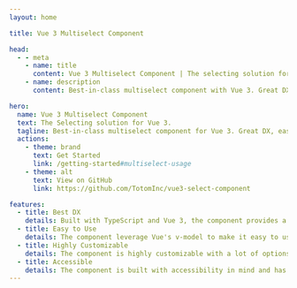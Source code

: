 ```yaml
---
layout: home

title: Vue 3 Multiselect Component

head:
  - - meta
    - name: title
      content: Vue 3 Multiselect Component | The selecting solution for Vue 3
    - name: description
      content: Best-in-class multiselect component with Vue 3. Great DX with TypeScript, easy to use & easily customizable.

hero:
  name: Vue 3 Multiselect Component
  text: The Selecting solution for Vue 3.
  tagline: Best-in-class multiselect component for Vue 3. Great DX, easy to use, and highly customizable.
  actions:
    - theme: brand
      text: Get Started
      link: /getting-started#multiselect-usage
    - theme: alt
      text: View on GitHub
      link: https://github.com/TotomInc/vue3-select-component

features:
  - title: Best DX
    details: Built with TypeScript and Vue 3, the component provides a great developer experience with autocompletion and type checking.
  - title: Easy to Use
    details: The component leverage Vue's v-model to make it easy to use and integrate with your application.
  - title: Highly Customizable
    details: The component is highly customizable with a lot of options and slots to fit your needs.
  - title: Accessible
    details: The component is built with accessibility in mind and has been tested with screen readers.
---
```

